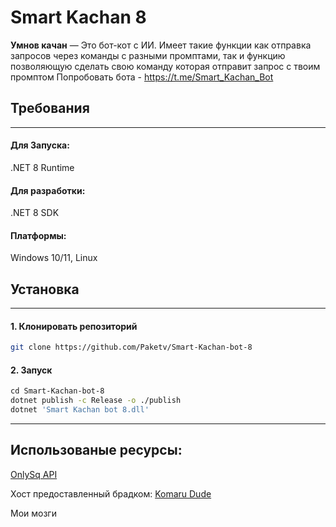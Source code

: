 # Smart Kachan 8
**Умнов качан** — Это бот-кот с ИИ. Имеет такие функции как отправка запросов через команды с разными промптами, так и функцию позволяющую сделать свою команду которая отправит запрос с твоим промптом
Попробовать бота - https://t.me/Smart_Kachan_Bot
## Требования 
_________________
#### Для Запуска:
.NET 8 Runtime
#### Для разработки:
.NET 8 SDK
#### Платформы:
Windows 10/11, Linux
## Установка
_________________
#### 1. Клонировать репозиторий
```bash
git clone https://github.com/Paketv/Smart-Kachan-bot-8
```
#### 2. Запуск
```bash
сd Smart-Kachan-bot-8
dotnet publish -c Release -o ./publish
dotnet 'Smart Kachan bot 8.dll'
```
__________________
## Использованые ресурсы:
[OnlySq API](https://docs.onlysq.ru/)

Хост предоставленный брадком: [Komaru Dude](https://t.me/komaru_dude)

Мои мозги

